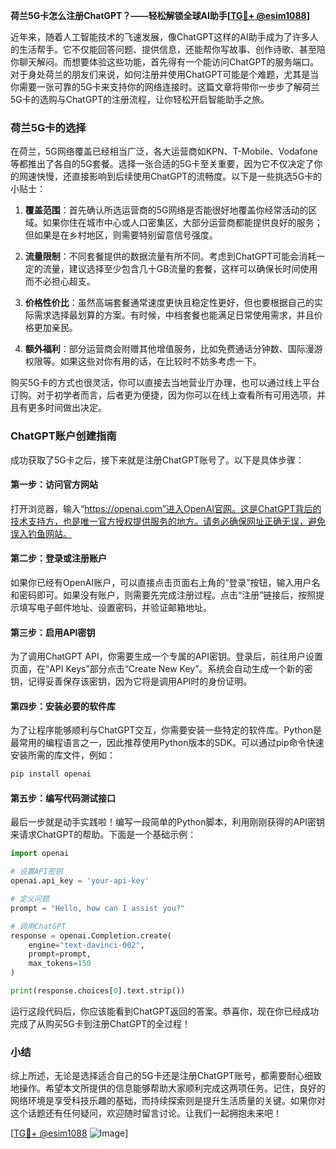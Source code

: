 **荷兰5G卡怎么注册ChatGPT？——轻松解锁全球AI助手[[TG💪+ @esim1088](https://t.me/s/esim1088)]**

近年来，随着人工智能技术的飞速发展，像ChatGPT这样的AI助手成为了许多人的生活帮手。它不仅能回答问题、提供信息，还能帮你写故事、创作诗歌、甚至陪你聊天解闷。而想要体验这些功能，首先得有一个能访问ChatGPT的服务端口。对于身处荷兰的朋友们来说，如何注册并使用ChatGPT可能是个难题，尤其是当你需要一张可靠的5G卡来支持你的网络连接时。这篇文章将带你一步步了解荷兰5G卡的选购与ChatGPT的注册流程，让你轻松开启智能助手之旅。

### 荷兰5G卡的选择

在荷兰，5G网络覆盖已经相当广泛，各大运营商如KPN、T-Mobile、Vodafone等都推出了各自的5G套餐。选择一张合适的5G卡至关重要，因为它不仅决定了你的网速快慢，还直接影响到后续使用ChatGPT的流畅度。以下是一些挑选5G卡的小贴士：

1. **覆盖范围**：首先确认所选运营商的5G网络是否能很好地覆盖你经常活动的区域。如果你住在城市中心或人口密集区，大部分运营商都能提供良好的服务；但如果是在乡村地区，则需要特别留意信号强度。

2. **流量限制**：不同套餐提供的数据流量有所不同。考虑到ChatGPT可能会消耗一定的流量，建议选择至少包含几十GB流量的套餐，这样可以确保长时间使用而不必担心超支。

3. **价格性价比**：虽然高端套餐通常速度更快且稳定性更好，但也要根据自己的实际需求选择最划算的方案。有时候，中档套餐也能满足日常使用需求，并且价格更加亲民。

4. **额外福利**：部分运营商会附赠其他增值服务，比如免费通话分钟数、国际漫游权限等。如果这些对你有用的话，在比较时不妨多考虑一下。

购买5G卡的方式也很灵活，你可以直接去当地营业厅办理，也可以通过线上平台订购。对于初学者而言，后者更为便捷，因为你可以在线上查看所有可用选项，并且有更多时间做出决定。

### ChatGPT账户创建指南

成功获取了5G卡之后，接下来就是注册ChatGPT账号了。以下是具体步骤：

#### 第一步：访问官方网站

打开浏览器，输入“https://openai.com”进入OpenAI官网。这是ChatGPT背后的技术支持方，也是唯一官方授权提供服务的地方。请务必确保网址正确无误，避免误入钓鱼网站。

#### 第二步：登录或注册账户

如果你已经有OpenAI账户，可以直接点击页面右上角的“登录”按钮，输入用户名和密码即可。如果没有账户，则需要先完成注册过程。点击“注册”链接后，按照提示填写电子邮件地址、设置密码，并验证邮箱地址。

#### 第三步：启用API密钥

为了调用ChatGPT API，你需要生成一个专属的API密钥。登录后，前往用户设置页面，在“API Keys”部分点击“Create New Key”。系统会自动生成一个新的密钥，记得妥善保存该密钥，因为它将是调用API时的身份证明。

#### 第四步：安装必要的软件库

为了让程序能够顺利与ChatGPT交互，你需要安装一些特定的软件库。Python是最常用的编程语言之一，因此推荐使用Python版本的SDK。可以通过pip命令快速安装所需的库文件，例如：

```bash
pip install openai
```

#### 第五步：编写代码测试接口

最后一步就是动手实践啦！编写一段简单的Python脚本，利用刚刚获得的API密钥来请求ChatGPT的帮助。下面是一个基础示例：

```python
import openai

# 设置API密钥
openai.api_key = 'your-api-key'

# 定义问题
prompt = "Hello, how can I assist you?"

# 调用ChatGPT
response = openai.Completion.create(
    engine="text-davinci-002",
    prompt=prompt,
    max_tokens=150
)

print(response.choices[0].text.strip())
```

运行这段代码后，你应该能看到ChatGPT返回的答案。恭喜你，现在你已经成功完成了从购买5G卡到注册ChatGPT的全过程！

### 小结

综上所述，无论是选择适合自己的5G卡还是注册ChatGPT账号，都需要耐心细致地操作。希望本文所提供的信息能够帮助大家顺利完成这两项任务。记住，良好的网络环境是享受科技乐趣的基础，而持续探索则是提升生活质量的关键。如果你对这个话题还有任何疑问，欢迎随时留言讨论。让我们一起拥抱未来吧！

[[TG💪+ @esim1088](https://t.me/s/esim1088) ![Image](https://i.postimg.cc/4NQfJmqS/Snipaste-2025-05-13-00-14-12.png)]